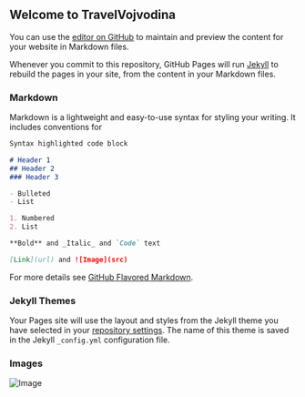 ## Welcome to TravelVojvodina

You can use the [editor on GitHub](https://github.com/travelvojvodina/travelvojvodina/edit/master/index.md) to maintain and preview the content for your website in Markdown files.

Whenever you commit to this repository, GitHub Pages will run [Jekyll](https://jekyllrb.com/) to rebuild the pages in your site, from the content in your Markdown files.

### Markdown

Markdown is a lightweight and easy-to-use syntax for styling your writing. It includes conventions for

```markdown
Syntax highlighted code block

# Header 1
## Header 2
### Header 3

- Bulleted
- List

1. Numbered
2. List

**Bold** and _Italic_ and `Code` text

[Link](url) and ![Image](src)
```

For more details see [GitHub Flavored Markdown](https://guides.github.com/features/mastering-markdown/).

### Jekyll Themes

Your Pages site will use the layout and styles from the Jekyll theme you have selected in your [repository settings](https://github.com/travelvojvodina/travelvojvodina/settings). The name of this theme is saved in the Jekyll `_config.yml` configuration file.

### Images 
![Image](https://i0.wp.com/serbianoutdoor.com/wp-content/uploads/2015/07/koviljsko-petrovaradinski-rit-1000x500.jpg)
